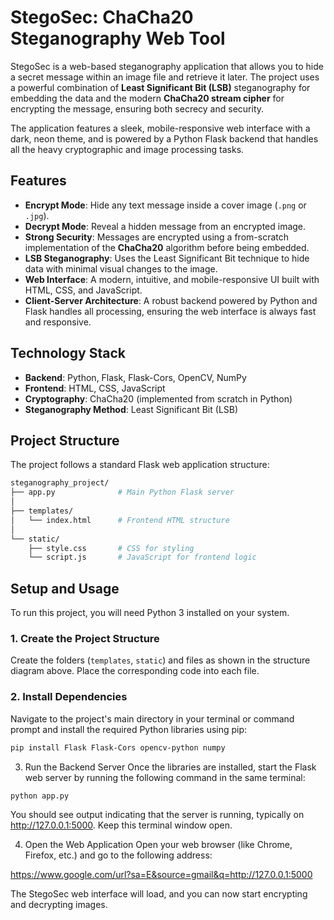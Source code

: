 # StegoSec: ChaCha20 Steganography Web Tool

StegoSec is a web-based steganography application that allows you to hide a secret message within an image file and retrieve it later. The project uses a powerful combination of **Least Significant Bit (LSB)** steganography for embedding the data and the modern **ChaCha20 stream cipher** for encrypting the message, ensuring both secrecy and security.

The application features a sleek, mobile-responsive web interface with a dark, neon theme, and is powered by a Python Flask backend that handles all the heavy cryptographic and image processing tasks.

## Features

* **Encrypt Mode**: Hide any text message inside a cover image (`.png` or `.jpg`).
* **Decrypt Mode**: Reveal a hidden message from an encrypted image.
* **Strong Security**: Messages are encrypted using a from-scratch implementation of the **ChaCha20** algorithm before being embedded.
* **LSB Steganography**: Uses the Least Significant Bit technique to hide data with minimal visual changes to the image.
* **Web Interface**: A modern, intuitive, and mobile-responsive UI built with HTML, CSS, and JavaScript.
* **Client-Server Architecture**: A robust backend powered by Python and Flask handles all processing, ensuring the web interface is always fast and responsive.

## Technology Stack

* **Backend**: Python, Flask, Flask-Cors, OpenCV, NumPy
* **Frontend**: HTML, CSS, JavaScript
* **Cryptography**: ChaCha20 (implemented from scratch in Python)
* **Steganography Method**: Least Significant Bit (LSB)

## Project Structure

The project follows a standard Flask web application structure:
```bash
steganography_project/
├── app.py              # Main Python Flask server
│
├── templates/
│   └── index.html      # Frontend HTML structure
│
└── static/
    ├── style.css       # CSS for styling
    └── script.js       # JavaScript for frontend logic
```

## Setup and Usage

To run this project, you will need Python 3 installed on your system.

### 1. Create the Project Structure

Create the folders (`templates`, `static`) and files as shown in the structure diagram above. Place the corresponding code into each file.

### 2. Install Dependencies

Navigate to the project's main directory in your terminal or command prompt and install the required Python libraries using pip:

```bash
pip install Flask Flask-Cors opencv-python numpy
```
3. Run the Backend Server
Once the libraries are installed, start the Flask web server by running the following command in the same terminal:
```bash
python app.py
```
You should see output indicating that the server is running, typically on http://127.0.0.1:5000. Keep this terminal window open.

4. Open the Web Application
Open your web browser (like Chrome, Firefox, etc.) and go to the following address:

https://www.google.com/url?sa=E&source=gmail&q=http://127.0.0.1:5000

The StegoSec web interface will load, and you can now start encrypting and decrypting images.
